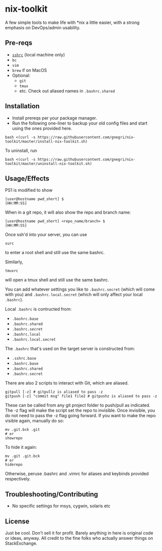 # nix-toolkit
A few simple tools to make life with \*nix a little easier, with a strong emphasis on DevOps/admin usability.

## Pre-reqs ##
* [`sshrc`](https://github.com/gnegri/sshrc) (local machine only)
* `bc`
* `vim`
* `brew` if on MacOS
* Optional:
    * `git`
    * `tmux`
    * etc. Check out aliased names in `.bashrc.shared`

## Installation ##
* Install prereqs per your package manager.
* Run the following one-liner to backup your old config files and start using the ones provided here.
```
bash <(curl -s https://raw.githubusercontent.com/gnegri/nix-toolkit/master/install-nix-toolkit.sh)
```

To uninstall, run
```
bash <(curl -s https://raw.githubusercontent.com/gnegri/nix-toolkit/master/uninstall-nix-toolkit.sh)
```

## Usage/Effects ##
PS1 is modified to show 
```
[user@hostname pwd_short] $                                       [HH:MM:SS]
```

When in a git repo, it will also show the repo and branch name:
```
[user@hostname pwd_short] <repo_name/branch> $                    [HH:MM:SS] 
```

Once ssh'd into your server, you can use 
```
surc
```
to enter a root shell and still use the same bashrc.

Similarly,
```
tmuxrc
```
will open a tmux shell and still use the same bashrc.

You can add whatever settings you like to `.bashrc.secret` (which will come with you) and `.bashrc.local.secret` (which will only affect your local `.bashrc`).

Local `.bashrc` is contructed from:
* `.bashrc.base`
* `.bashrc.shared`
* `.bashrc.secret`
* `.bashrc.local`
* `.bashrc.local.secret`

The `.bashrc` that's used on the target server is constructed from:
* `.sshrc.base`
* `.bashrc.base`
* `.bashrc.shared`
* `.bashrc.secret`

There are also 2 scripts to interact with Git, which are aliased.
```
gitpull [-z] # gitpullz is aliased to pass -z
gitpush [-z] "commit msg" file1 file2 # gitpushz is aliased to pass -z
```

These can be called from any git project folder to push/pull as indicated. The -z flag will make the script set the repo to invisible. Once invisible, you do not need to pass the -z flag going forward. If you want to make the repo visible again, manually do so:
```
mv .git.bck .git
# or
showrepo
```

To hide it again:
```
mv .git .git.bck
# or
hiderepo
```

Otherwise, peruse .bashrc and .vimrc for aliases and keybinds provided respectively.

## Troubleshooting/Contributing ##
* No specific settings for msys, cygwin, solaris etc

## License ##
Just be cool. Don't sell it for profit. Barely anything in here is original code or ideas, anyway. All credit to the fine folks who actually answer things on StackExchange.

